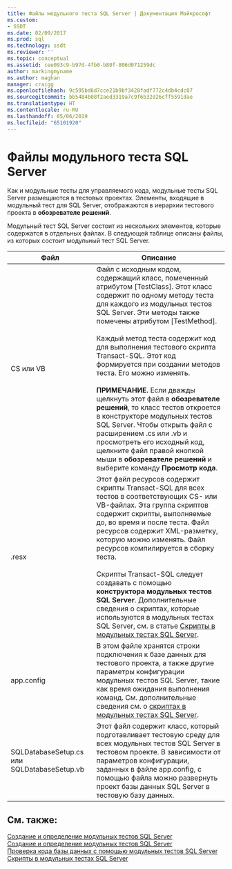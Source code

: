 ```yaml
---
title: Файлы модульного теста SQL Server | Документация Майкрософт
ms.custom:
- SSDT
ms.date: 02/09/2017
ms.prod: sql
ms.technology: ssdt
ms.reviewer: ''
ms.topic: conceptual
ms.assetid: cee093c9-b97d-4fb0-b80f-806d071259dc
author: markingmyname
ms.author: maghan
manager: craigg
ms.openlocfilehash: 9c595bd6d7cce21b9bf3428fadf772c4db4cdc07
ms.sourcegitcommit: bb5484b08f2aed3319a7c9f6b32d26cff5591dae
ms.translationtype: HT
ms.contentlocale: ru-RU
ms.lasthandoff: 05/06/2019
ms.locfileid: "65101920"
---
```

# <a name="sql-server-unit-test-files"></a>Файлы модульного теста SQL Server
Как и модульные тесты для управляемого кода, модульные тесты SQL Server размещаются в тестовых проектах. Элементы, входящие в модульный тест для SQL Server, отображаются в иерархии тестового проекта в **обозревателе решений**.  
  
Модульный тест SQL Server состоит из нескольких элементов, которые содержатся в отдельных файлах. В следующей таблице описаны файлы, из которых состоит модульный тест SQL Server.  
  
|**Файл**|**Описание**|  
|------------|-------------------|  
|CS или VB|Файл с исходным кодом, содержащий класс, помеченный атрибутом [TestClass]. Этот класс содержит по одному методу теста для каждого из модульных тестов SQL Server. Эти методы также помечены атрибутом [TestMethod].<br /><br />Каждый метод теста содержит код для выполнения тестового скрипта Transact\-SQL. Этот код формируется при создании методов теста. Его можно изменять.<br /><br />**ПРИМЕЧАНИЕ.** Если дважды щелкнуть этот файл в **обозревателе решений**, то класс тестов откроется в конструкторе модульных тестов SQL Server. Чтобы открыть файл с расширением .cs или .vb и просмотреть его исходный код, щелкните файл правой кнопкой мыши в **обозревателе решений** и выберите команду **Просмотр кода**.|  
|.resx|Этот файл ресурсов содержит скрипты Transact\-SQL для всех тестов в соответствующих CS- или VB-файлах. Эта группа скриптов содержит скрипты, выполняемые до, во время и после теста. Файл ресурсов содержит XML-разметку, которую можно изменять. Файл ресурсов компилируется в сборку теста.<br /><br />Скрипты Transact\-SQL следует создавать с помощью **конструктора модульных тестов SQL Server**. Дополнительные сведения о скриптах, которые используются в модульных тестах SQL Server, см. в статье [Скрипты в модульных тестах SQL Server](../ssdt/scripts-in-sql-server-unit-tests.md).|  
|app.config|В этом файле хранятся строки подключения к базе данных для тестового проекта, а также другие параметры конфигурации модульных тестов SQL Server, такие как время ожидания выполнения команд. См. дополнительные сведения см. о [скриптах в модульных тестах SQL Server](../ssdt/scripts-in-sql-server-unit-tests.md).|  
|SQLDatabaseSetup.cs или SQLDatabaseSetup.vb|Этот файл содержит класс, который подготавливает тестовую среду для всех модульных тестов SQL Server в тестовом проекте. В зависимости от параметров конфигурации, заданных в файле app.config, с помощью файла можно развернуть проект базы данных SQL Server в тестовую базу данных.|  
  
## <a name="see-also"></a>См. также:  
[Создание и определение модульных тестов SQL Server](../ssdt/creating-and-defining-sql-server-unit-tests.md)  
[Создание и определение модульных тестов SQL Server](../ssdt/creating-and-defining-sql-server-unit-tests.md)  
[Проверка кода базы данных с помощью модульных тестов SQL Server](../ssdt/verifying-database-code-by-using-sql-server-unit-tests.md)  
[Скрипты в модульных тестах SQL Server](../ssdt/scripts-in-sql-server-unit-tests.md)  
  
